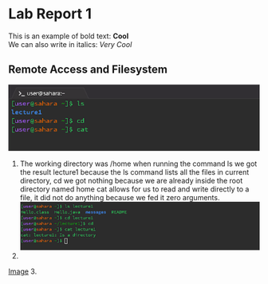 # Lab Report 1 
This is an example of bold text: **Cool**\
We can also write in italics:  _Very Cool_ 
## Remote Access and Filesystem
![Image](https://github.com/rickrodness/cse15l-lab-reports/blob/main/CS15L_1.png)
1.  The working directory was /home when running the command
ls we got the result lecture1 because the ls command lists all the files in current directory, 
cd we got nothing because we are already inside the root directory named home
cat allows for us to read and write directly to a file, it did not do anything because we fed it zero arguments.  
![Image](https://github.com/rickrodness/cse15l-lab-reports/blob/main/CS15L_2.png)
2.  
[Image](https://github.com/rickrodness/cse15l-lab-reports/blob/main/CS15L_3.png)
3.   



   
